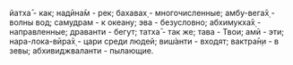 йатха̄ - как; надӣна̄м - рек; бахавах̣ - многочисленные; амбу-вега̄х̣ - волны вод; самудрам - к океану; эва - безусловно; абхимукха̄х̣ - направленные; драванти - бегут; татха̄ - так же; тава - Твои; амӣ - эти; нара-лока-вӣра̄х̣ - цари среди людей; виш́анти - входят; вактра̄н̣и - в зевы; абхивиджваланти - пылающие.